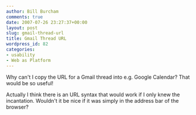 ```yaml
---
author: Bill Burcham
comments: true
date: 2007-07-26 23:27:37+00:00
layout: post
slug: gmail-thread-url
title: Gmail Thread URL
wordpress_id: 82
categories:
- usability
- Web as Platform
---
```


Why can't I copy the URL for a Gmail thread into e.g. Google Calendar? That would be so useful!  
  
Actually I think there is an URL syntax that would work if I only knew the incantation. Wouldn't it be nice if it was simply in the address bar of the browser?  

